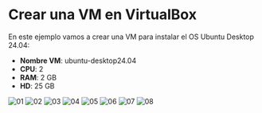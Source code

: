 # Crear una VM en VirtualBox

En este ejemplo vamos a crear una VM para instalar el OS Ubuntu Desktop 24.04:

* __Nombre VM__: ubuntu-desktop24.04
* __CPU__: 2
* __RAM__: 2 GB
* __HD__: 25 GB

![][01]
![][02]
![][03]
![][04]
![][05]
![][06]
![][07]
![][08]

[01]: ../img/vbox-vm-create/01.png "01"
[02]: ../img/vbox-vm-create/02.png "02"
[03]: ../img/vbox-vm-create/03.png "03"
[04]: ../img/vbox-vm-create/04.png "04"
[05]: ../img/vbox-vm-create/05.png "05"
[06]: ../img/vbox-vm-create/06.png "06"
[07]: ../img/vbox-vm-create/07.png "07"
[08]: ../img/vbox-vm-create/08.png "08"
